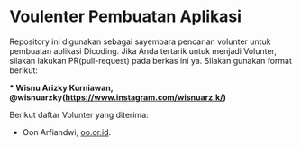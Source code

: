 # Voulenter Pembuatan Aplikasi
Repository ini digunakan sebagai sayembara pencarian volunter untuk pembuatan aplikasi Dicoding. Jika Anda tertarik untuk menjadi Volunter, silakan lakukan PR(pull-request) pada berkas ini ya. Silakan gunakan format berikut:


**\* Wisnu Arizky Kurniawan, @wisnuarzky(https://www.instagram.com/wisnuarz.k/)**


Berikut daftar Volunter yang diterima:

* Oon Arfiandwi, [oo.or.id](https://oo.or.id).
